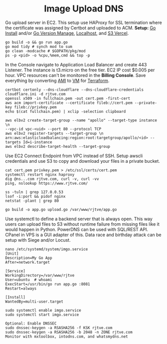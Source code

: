 <h1 align="center">Image Upload DNS</h1>

Go upload server in EC2. This setup use HAProxy for SSL termination where the certificate was assigned by Certbot and uploaded to ACM. **Setup:** [Go Install](https://go.dev/doc/install) and/or [Go Version Manage](https://go.dev/doc/manage-install), [Localhost](https://github.com/pillaiharish/file-upload-server-golang), and [S3 Vercel](https://github.com/wolfeidau/echo-s3-middleware/tree/master).

```
go build -o && go run app.go
go mod tidy # synch mod to sum
go clean -modcache # $GOPATH/pkg/mod
ps -p <pid> -o %cpu,%mem,cmd && top -p
```

In the Console navigate to Application Load Balancer and create 443 Listener. The instance is t3.micro on the free tier. EC2 IP cost $0.005 per hour. VPC resources can't be monitored in the **Billing Console**. Save everything by converting [AMI](https://docs.aws.amazon.com/AWSEC2/latest/UserGuide/ami-store-restore.html#store-ami) to [VM](https://developer.hashicorp.com/packer/docs/intro/use-cases) for [Terraform](https://developer.hashicorp.com/terraform/tutorials/provision/packer).

```
certbot certonly --dns-cloudflare --dns-cloudflare-credentials cloudflare.ini -d rjtve.com
openssl x509 -in fullchain.pem -out cert.pem -first-cert
aws acm import-certificate --certificate fileb://cert.pem --private-key fileb://privkey.pem
echo $(cat fullchain.pem) | xclip -selection clipboard

aws elbv2 create-target-group --name "apollo" --target-type instance \n
--vpc-id vpc-<uid> --port 80 --protocol TCP
aws elbv2 register-targets --target-group \n
arn:aws:elasticloadbalancing:region:root:targetgroup/apollo/<id> --targets Id=i-instance
aws elbv2 describe-target-health --target-group 
```

Use EC2 Connect Endpoint from VPC instead of SSH. Setup awscli credentials and use S3 to copy and download your files in a private bucket.

```
cat cert.pem privkey.pem > /etc/ssl/certs/cert.pem
systemctl restart nginx haproxy
dig @ns...com rjtve.com, curl -v, curl -vv
ping, nslookup https://www.rjtve.com/

ss -tuln | grep 127.0.0.53
lsof -i:port && pidof nginx
netstat -plant | grep 80 

go build -o app.go upload.go /var/www/rjtve/app.go
```

Use systemctl to define a backend server that is always open. This way users can upload files to S3 without runtime failure from missing files like it would happen in Python. PowerDNS can be used with SQL/REST API. CPanel in VPS is a GUI adapter of this. Data race and birthday attack can be setup with Siege and/or Locust.

```
nano /etc/systemd/system/imgo.service
[Unit]
Description=My Go App
After=network.target

[Service]
WorkingDirectory=/var/www/rjtve
User=ubuntu  # whoami
ExecStart=/usr/bin/go run app.go :8081
Restart=always

[Install]
WantedBy=multi-user.target

sudo systemctl enable imgo.service
sudo systemctl start imgo.service

Optional: Enable DNSSEC
sudo dnssec-keygen -a RSASHA256 -f KSK rjtve.com
sudo dnssec-keygen -a RSASHA256 -b 2048 -n ZONE rjtve.com
Monitor with mxtoolbox, intodns.com, and whatsmydns.net
```
